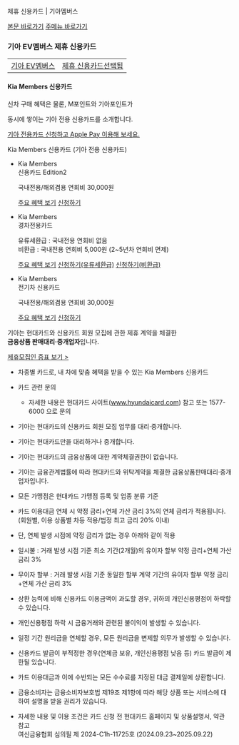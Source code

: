 제휴 신용카드 | 기아멤버스










 



[본문 바로가기](#content)
[주메뉴 바로가기](#gnb)

### 기아 EV멤버스 제휴 신용카드



|  |  |
| --- | --- |
| [기아 EV멤버스](https://members.kia.com/kr/view/qmgd/qmgd_brandInfo_ev.do) | [제휴 신용카드선택됨](https://members.kia.com/kr/view/qmgd/qmgd_partnershipCard01_ev.do) |

#### Kia Members 신용카드

신차 구매 혜택은 물론, M포인트와 기아포인트가

동시에 쌓이는 기아 전용 신용카드를 소개합니다.



[기아 전용카드 신청하고 Apple Pay 이용해 보세요.](https://www.hyundaicard.com/cpu/ug/CPUUG4001_01.hc  "새창 열림")

Kia Members 신용카드 (기아 전용 신용카드)

* Kia Members   
  신용카드 Edition2

  국내전용/해외겸용 연회비 30,000원

  [주요 혜택 보기](javascript:openBenefitNew1(); "새 창 열림")
  [신청하기](https://www.hyundaicard.com/cpc/cr/CPCCR0201_01.hc?cardflag=K&cardWcd=MRDED2 "새 창 열림")

* Kia Members  
  경차전용카드

  유류세환급 : 국내전용 연회비 없음  
  비환급 : 국내전용 연회비 5,000원 (2~5년차 연회비 면제)

  [주요 혜택 보기](javascript:openBenefitNew2(); "새 창 열림")
  [신청하기(유류세환급)](https://www.hyundaicard.com/cpc/cr/CPCCR0201_01.hc?cardWcd=MRDSCR "새 창 열림")
  [신청하기(비환급)](https://www.hyundaicard.com/cpc/cr/CPCCR0201_01.hc?cardWcd=MRDSC "새 창 열림")

* Kia Members  
  전기차 신용카드

  국내전용/해외겸용 연회비 30,000원

  [주요 혜택 보기](javascript:openBenefitNew3(); "새 창 열림")
  [신청하기](https://www.hyundaicard.com/cpc/cr/CPCCR0201_01.hc?cardflag=K&cardWcd=MRDEV "새 창 열림")

기아는 현대카드와 신용카드 회원 모집에 관한 제휴 계약을 체결한  
**금융상품 판매대리·중개업자**입니다.

[제휴모집인 증표 보기 >](javascript:openFinanceSale(); "새 창 열림")

* 차종별 카드로, 내 차에 맞춤 혜택을 받을 수 있는 Kia Members 신용카드
* 카드 관련 문의

  + 자세한 내용은 현대카드 사이트(www.hyundaicard.com) 참고 또는 1577-6000 으로 문의
* 기아는 현대카드의 신용카드 회원 모집 업무를 대리·중개합니다.
* 기아는 현대카드만을 대리하거나 중개합니다.
* 기아는 현대카드의 금융상품에 대한 계약체결권한이 없습니다.
* 기아는 금융관계법률에 따라 현대카드와 위탁계약을 체결한 금융상품판매대리·중개업자입니다.
* 모든 가맹점은 현대카드 가맹점 등록 및 업종 분류 기준
* 카드 이용대금 연체 시 약정 금리+연체 가산 금리 3%의 연체 금리가 적용됩니다.  
  (회원별, 이용 상품별 차등 적용/법정 최고 금리 20% 이내)
* 단, 연체 발생 시점에 약정 금리가 없는 경우 아래와 같이 적용
* 일시불 : 거래 발생 시점 기준 최소 기간(2개월)의 유이자 할부 약정 금리+연체 가산 금리 3%
* 무이자 할부 : 거래 발생 시점 기준 동일한 할부 계약 기간의 유이자 할부 약정 금리+연체 가산 금리 3%
* 상환 능력에 비해 신용카드 이용금액이 과도할 경우, 귀하의 개인신용평점이 하락할 수 있습니다.
* 개인신용평점 하락 시 금융거래와 관련된 불이익이 발생할 수 있습니다.
* 일정 기간 원리금을 연체할 경우, 모든 원리금을 변제할 의무가 발생할 수 있습니다.
* 신용카드 발급이 부적정한 경우(연체금 보유, 개인신용평점 낮음 등) 카드 발급이 제한될 있습니다.
* 카드 이용대금과 이에 수반되는 모든 수수료를 지정된 대금 결제일에 상환합니다.
* 금융소비자는 금융소비자보호법 제19조 제1항에 따라 해당 상품 또는 서비스에 대하여 설명을 받을 권리가 있습니다.
* 자세한 내용 및 이용 조건은 카드 신청 전 현대카드 홈페이지 및 상품설명서, 약관 참고  
  여신금융협회 심의필 제 2024-C1h-11725호 (2024.09.23~2025.09.22)